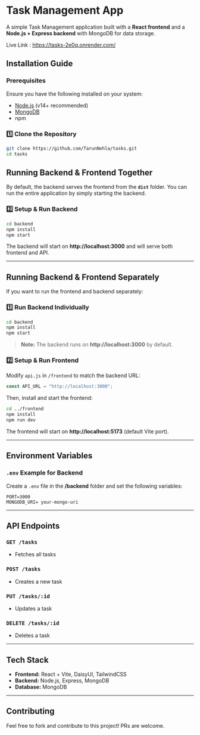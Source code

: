 # Task Management App

A simple Task Management application built with a **React frontend** and a **Node.js + Express backend** with MongoDB for data storage.

Live Link : https://tasks-2e0q.onrender.com/

## Installation Guide

### Prerequisites
Ensure you have the following installed on your system:
- [Node.js](https://nodejs.org/) (v14+ recommended)
- [MongoDB](https://www.mongodb.com/atlas)
- npm

### 1️⃣ Clone the Repository
```sh
git clone https://github.com/TarunNehla/tasks.git
cd tasks
```

## Running Backend & Frontend Together
By default, the backend serves the frontend from the **`dist`** folder. You can run the entire application by simply starting the backend.

### 2️⃣ Setup & Run Backend
```sh
cd backend
npm install
npm start
```
The backend will start on **http://localhost:3000** and will serve both frontend and API.

---
## Running Backend & Frontend Separately
If you want to run the frontend and backend separately:

### 1️⃣ Run Backend Individually
```sh
cd backend
npm install
npm start
```
> **Note:** The backend runs on **http://localhost:3000** by default.

### 2️⃣ Setup & Run Frontend
Modify `api.js` in `/frontend` to match the backend URL:
```js
const API_URL = "http://localhost:3000";
```
Then, install and start the frontend:
```sh
cd ../frontend
npm install
npm run dev
```
The frontend will start on **http://localhost:5173** (default Vite port).

---

## Environment Variables
### `.env` Example for Backend
Create a `.env` file in the **/backend** folder and set the following variables:
```env
PORT=3000
MONGODB_URI= your-mongo-uri
```

---
## API Endpoints
### `GET /tasks`
- Fetches all tasks

### `POST /tasks`
- Creates a new task

### `PUT /tasks/:id`
- Updates a task

### `DELETE /tasks/:id`
- Deletes a task

---
## Tech Stack
- **Frontend:** React + Vite, DaisyUI, TailwindCSS
- **Backend:** Node.js, Express, MongoDB
- **Database:** MongoDB

---
## Contributing
Feel free to fork and contribute to this project! PRs are welcome.



